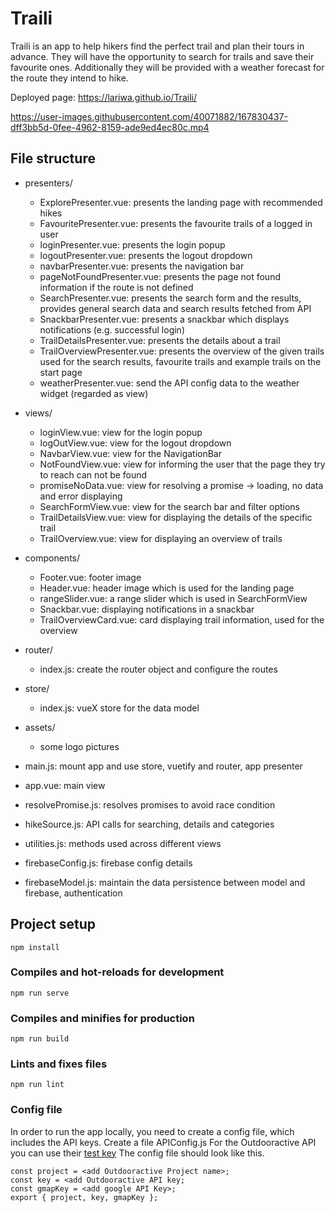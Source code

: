 # Traili
Traili is an app to help hikers find the perfect trail and plan their tours in advance. They will have the opportunity to search for trails  and save their favourite ones. Additionally they will be provided with a weather forecast for the route they intend to hike.

Deployed page: https://lariwa.github.io/Traili/


https://user-images.githubusercontent.com/40071882/167830437-dff3bb5d-0fee-4962-8159-ade9ed4ec80c.mp4


## File structure
- presenters/
    - ExplorePresenter.vue: presents the landing page with recommended hikes
    - FavouritePresenter.vue: presents the favourite trails of a logged in user
    - loginPresenter.vue: presents the login popup 
    - logoutPresenter.vue: presents the logout dropdown
    - navbarPresenter.vue: presents the navigation bar
    - pageNotFoundPresenter.vue: presents the page not found information if the route is not defined
    - SearchPresenter.vue: presents the search form and the results, provides general search data and search results fetched from API
    - SnackbarPresenter.vue: presents a snackbar which displays notifications (e.g. successful login)
    - TrailDetailsPresenter.vue: presents the details about a trail 
    - TrailOverviewPresenter.vue: presents the overview of the given trails used for the search results, favourite trails and example trails on the start page
    - weatherPresenter.vue: send the API config data to the weather widget (regarded as view)
    
- views/
     - loginView.vue: view for the login popup
     - logOutView.vue: view for the logout dropdown
     - NavbarView.vue: view for the NavigationBar
     - NotFoundView.vue: view for informing the user that the page they try to reach can not be found
     - promiseNoData.vue: view for resolving a promise -> loading, no data and error displaying
     - SearchFormView.vue: view for the search bar and filter options
     - TrailDetailsView.vue: view for displaying the details of the specific trail 
     - TrailOverview.vue: view for displaying an overview of trails
     
- components/
    - Footer.vue: footer image
    - Header.vue: header image which is used for the landing page
    - rangeSlider.vue: a range slider which is used in SearchFormView
    - Snackbar.vue: displaying notifications in a snackbar
    - TrailOverviewCard.vue: card displaying trail information, used for the overview
    
- router/
   - index.js: create the router object and configure the routes
- store/
    - index.js: vueX store for the data model
- assets/
    - some logo pictures
- main.js: mount app and use store, vuetify and router, app presenter
- app.vue: main view
- resolvePromise.js: resolves promises to avoid race condition
- hikeSource.js: API calls for searching, details and categories
- utilities.js: methods used across different views
- firebaseConfig.js: firebase config details
- firebaseModel.js: maintain the data persistence between model and firebase, authentication

## Project setup
```
npm install
```

### Compiles and hot-reloads for development
```
npm run serve
```

### Compiles and minifies for production
```
npm run build
```

### Lints and fixes files
```
npm run lint
```
### Config file
In order to run the app locally, you need to create a config file, which includes the API keys. Create a file APIConfig.js 
For the Outdooractive API you can use their [test key](https://developers.outdooractive.com/API-Reference/Data-API.html) The config file should look like this.
```
const project = <add Outdooractive Project name>;
const key = <add Outdooractive API key;
const gmapKey = <add google API Key>;
export { project, key, gmapKey };
```


